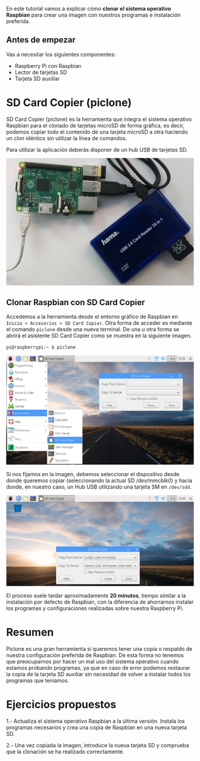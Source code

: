 En este tutorial vamos a explicar cómo **clonar el sistema operativo Raspbian** para crear una imagen con nuestros programas e instalación preferida.

## Antes de empezar

Vas a necesitar los siguientes componentes:

- Raspberry Pi con Raspbian
- Lector de tarjetas SD
- Tarjeta SD auxiliar

# SD Card Copier (piclone)

SD Card Copier (piclone) es la herramienta que integra el sistema operativo Raspbian para el clonado de tarjetas microSD de forma gráfica, es decir, podemos copiar todo el contenido de una tarjeta microSD a otra haciendo un clon idéntico sin utilizar la línea de comandos.

Para utilizar la aplicación deberás disponer de un hub USB de tarjetas SD.

![](img/hub.png)

## Clonar Raspbian con SD Card Copier

Accedemos a la herramienta desde el entorno gráfico de Raspbian en `Inicio > Accesorios > SD Card Copier`. Otra forma de acceder es mediante el comando `piclone` desde una nueva terminal. De una u otra forma se abrirá el asistente SD Card Copier como se muestra en la siguiente imagen.

```sh
pi@raspberrypi:~ $ piclone
```

![](img/sd-card-copier.png)

Si nos fijamos en la imagen, debemos seleccionar el dispositivo desde donde queremos copiar (seleccionando la actual SD */dev/mmcblk0*) y hacia donde, en nuestro caso, un Hub USB utilizando una tarjeta SM en `/dev/sdd`.

![](img/copy.png)

El proceso suele tardar aproximadamente **20 minutos**, tiempo similar a la instalación por defecto de Raspbian, con la diferencia de ahorrarnos instalar los programas y configuraciones realizadas sobre nuestra Raspberry Pi.

# Resumen

Piclone es una gran herramienta si queremos tener una copia o respaldo de nuestra configuración preferida de Raspbian. De esta forma no tenemos que preocuparnos por hacer un mal uso del sistema operativo cuando estamos probando programas, ya que en caso de error podemos restaurar la copia de la tarjeta SD auxiliar sin necesidad de volver a instalar todos los programas que teníamos.

# Ejercicios propuestos

1.- Actualiza el sistema operativo Raspbian a la última versión. Instala los programas necesarios y crea una copia de Raspbian en una nueva tarjeta SD.

2.- Una vez copiada la imagen, introduce la nueva tarjeta SD y comprueba que la clonación se ha realizado correctamente.
